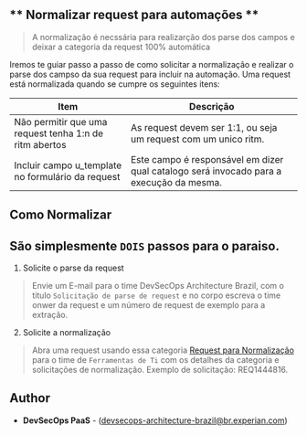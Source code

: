 ** Normalizar request para automações **
----
> A normalização é necssária para realizarção dos parse dos campos e deixar a categoria da request 100% automática

Iremos te guiar passo a passo de como solicitar a normalização e realizar o parse dos campso da sua request para incluir na automação. Uma request está normalizada quando se cumpre os seguintes itens:

| Item                       | Descrição             
| -------------------------------| ------------------------ 
| Não permitir que uma request tenha 1:n de ritm abertos | As request devem ser 1:1, ou seja um request com um unico ritm.
| Incluir campo u_template no formulário da request | Este campo é responsável em dizer qual catalogo será invocado para a execução da mesma. 


## Como Normalizar

São simplesmente `DOIS` passos para o paraiso.
------

1. Solicite o parse da request
> Envie um E-mail para o time DevSecOps Architecture Brazil, com o titulo `Solicitação de parse de request` e no corpo escreva o time onwer da request e um número de request de exemplo para a extração.

2. Solicite a normalização
> Abra uma request usando essa categoria [Request para Normalização](https://experian.service-now.com/nav_to.do?uri=%2Fcom.glideapp.servicecatalog_cat_item_guide_view.do%3Fv%3D1%26sysparm_initial%3Dtrue%26sysparm_guide%3D929d1263db2d5f80de5d3f3ffe9619a2%26sysparm_link_parent%3De9448ad3db0743007bd1317ffe96199a%26sysparm_catalog%3De0d08b13c3330100c8b837659bba8fb4%26sysparm_catalog_view%3Dcatalog_default) para o time de `Ferramentas de Ti` com os detalhes da categoria e solicitações de normalização. Exemplo de solicitação: REQ1444816.

## Author

* **DevSecOps PaaS** - (devsecops-architecture-brazil@br.experian.com)